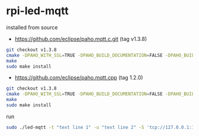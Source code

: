 # rpi-led-mqtt



installed from source

* <https://github.com/eclipse/paho.mqtt.c.git> (tag v1.3.8)

```bash
git checkout v1.3.8
cmake -DPAHO_WITH_SSL=TRUE -DPAHO_BUILD_DOCUMENTATION=FALSE -DPAHO_BUILD_STATIC=TRUE -DPAHO_BUILD_SAMPLES=TRUE
make
sudo make install
```

* <https://github.com/eclipse/paho.mqtt.cpp> (tag 1.2.0)

```bash
git checkout v1.3.8
cmake -DPAHO_WITH_SSL=TRUE -DPAHO_BUILD_DOCUMENTATION=FALSE -DPAHO_BUILD_STATIC=TRUE -DPAHO_BUILD_SAMPLES=TRUE
make
sudo make install
```

run

```bash
sudo ./led-mqtt -t "text line 1" -u "text line 2" -S 'tcp://127.0.0.1:1883'
```

